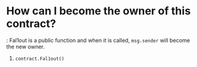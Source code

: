 # How can I become the owner of this contract?

: Fal1out is a public function and when it is called, `msg.sender` will become the new owner.

1. `contract.Fal1out()`